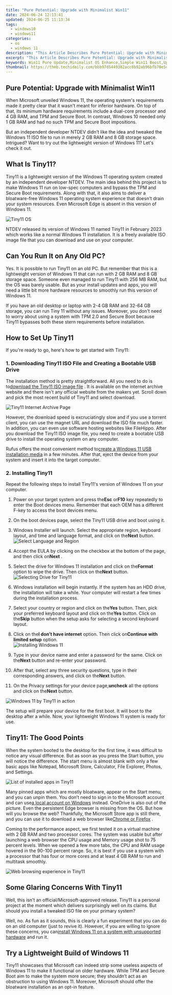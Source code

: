 ```yaml
---
title: "Pure Potential: Upgrade with Minimalist Win11"
date: 2024-06-24 12:13:41
updated: 2024-06-25 11:13:34
tags:
  - windows10
  - windows11
categories:
  - os
  - windows 11
description: "This Article Describes Pure Potential: Upgrade with Minimalist Win11"
excerpt: "This Article Describes Pure Potential: Upgrade with Minimalist Win11"
keywords: Win11 Pure Update,Minimalist OS Enhance,Simple Win11 Boost,Upgraded Win11 Basic,Easy Win11 Refinement,No-Fuss Win11 Improvement,Streamlined Win11 Optimization
thumbnail: https://thmb.techidaily.com/bbb97d5449382acc8b92ab96bfb70e5ca97a93f11d2d4de93a06ce4ca47d0742.jpg
---
```


## Pure Potential: Upgrade with Minimalist Win11

 When Microsoft unveiled Windows 11, the operating system's requirements made it pretty clear that it wasn't meant for inferior hardware. On top of that, its minimum hardware requirements include a dual-core processor and 4 GB RAM, and TPM and Secure Boot. In contrast, Windows 10 needed only 1 GB RAM and had no such TPM and Secure Boot impositions.

 But an independent developer NTDEV didn't like the idea and tweaked the Windows 11 ISO file to run in merely 2 GB RAM and 8 GB storage space. Intrigued? Want to try out the lightweight version of Windows 11? Let's check it out.

## What Is Tiny11?

 Tiny11 is a lightweight version of the Windows 11 operating system created by an independent developer NTDEV. The main idea behind this project is to make Windows 11 run on low-spec computers and bypass the TPM and Secure Boot requirements. Along with that, it also aims to deliver a bloatware-free Windows 11 operating system experience that doesn't drain your system resources. Even Microsoft Edge is absent in this version of Windows 11.

![Tiny11 OS](https://static1.makeuseofimages.com/wordpress/wp-content/uploads/2023/03/tiny11-os.jpg)

 NTDEV released its version of Windows 11 named Tiny11 in February 2023 which works like a normal Windows 11 installation. It is a freely available ISO image file that you can download and use on your computer.

## Can You Run It on Any Old PC?

 Yes. It is possible to run Tiny11 on an old PC. But remember that this is a lightweight version of Windows 11 that can run with 2 GB RAM and 8 GB storage space. Someone even managed to run Tiny11 with 256 MB RAM, but the OS was barely usable. But as your install updates and apps, you will need a little bit more hardware resources to smoothly run this version of Windows 11.

 If you have an old desktop or laptop with 2-4 GB RAM and 32-64 GB storage, you can run Tiny 11 without any issues. Moreover, you don't need to worry about using a system with TPM 2.0 and Secure Boot because Tiny11 bypasses both these stern requirements before installation.

## How to Set Up Tiny11

 If you're ready to go, here's how to get started with Tiny11:

### 1\. Downloading Tiny11 ISO File and Creating a Bootable USB Drive

 The installation method is pretty straightforward. All you need to do is to[download the Tiny11 ISO image file](https://archive.org/details/tiny-11-NTDEV/Screenshot%5F20230203-100044%5FYouTube.jpg) . It is available on the internet archive website and there isn't any official website from the makers yet. Scroll down and pick the most recent build of Tiny11 and select download.

![Tiny11 Internet Archive Page](https://static1.makeuseofimages.com/wordpress/wp-content/uploads/2023/03/tiny11-internet-archive-page.jpg)

 However, the download speed is excruciatingly slow and if you use a torrent client, you can use the magnet URL and download the ISO file much faster. In addition, you can even use software hosting websites like FileHippo. After you download the Tiny11 ISO image file, you need to create a bootable USB drive to install the operating system on any computer.

 Rufus offers the most convenient method to[create a Windows 11 USB installation media](https://www.makeuseof.com/windows-11-create-bootable-usb-drive/) in a few minutes. After that, eject the device from your system and insert it into the target computer.

### 2\. Installing Tiny11

 Repeat the following steps to install Tiny11's version of Windows 11 on your computer.

1. Power on your target system and press the**Esc** or**F10** key repeatedly to enter the Boot devices menu. Remember that each OEM has a different F-key to access the boot devices menu.
2. On the boot devices page, select the Tiny11 USB drive and boot using it.
3. Windows Installer will launch. Select the appropriate region, keyboard layout, and time and language format, and click on the**Next** button.  
![Select Language and Region](https://static1.makeuseofimages.com/wordpress/wp-content/uploads/2023/03/select-language-and-region.jpg)
4. Accept the EULA by clicking on the checkbox at the bottom of the page, and then click on**Next** .
5. Select the drive for Windows 11 installation and click on the**Format** option to wipe the drive. Then click on the**Next** button.  
![Selecting Drive for Tiny11](https://static1.makeuseofimages.com/wordpress/wp-content/uploads/2023/03/selecting-drive-for-tiny11.jpg)

1. Windows installation will begin instantly. If the system has an HDD drive, the installation will take a while. Your computer will restart a few times during the installation process.
2. Select your country or region and click on the**Yes** button. Then, pick your preferred keyboard layout and click on the**Yes** button. Click on the**Skip** button when the setup asks for selecting a second keyboard layout.
3. Click on the**I don’t have internet** option. Then click on**Continue with limited setup** option.  
![Installing Windows 11](https://static1.makeuseofimages.com/wordpress/wp-content/uploads/2023/03/installing-windows-11.jpg)
4. Type in your device name and enter a password for the same. Click on the**Next** button and re-enter your password.
5. After that, select any three security questions, type in their corresponding answers, and click on the**Next** button.
6. On the Privacy settings for your device page,**uncheck** all the options and click on the**Next** button.

![Windows 11 by Tiny11 in action](https://static1.makeuseofimages.com/wordpress/wp-content/uploads/2023/03/windows-11-by-tiny11-in-action.jpg)

 The setup will prepare your device for the first boot. It will boot to the desktop after a while. Now, your lightweight Windows 11 system is ready for use.

## Tiny11: The Good Points

 When the system booted to the desktop for the first time, it was difficult to notice any visual difference. But as soon as you press the Start button, you will notice the difference. The start menu is almost blank with only a few basic apps like Notepad, Microsoft Store, Calculator, File Explorer, Photos, and Settings.

![List of installed apps in Tiny11](https://static1.makeuseofimages.com/wordpress/wp-content/uploads/2023/03/list-of-installed-apps-in-tiny11.jpg)

 Many pinned apps which are mostly bloatware, appear on the Start menu, and you can unpin them. You don’t need to sign in to the Microsoft account and can use[a local account on Windows](https://www.makeuseof.com/windows-11-create-local-user-account/) instead. OneDrive is also out of the picture. Even the persistent Edge browser is missing from the OS. But how will you browse the web? Thankfully, the Microsoft Store app is still there, and you can use it to download a web browser like[Chrome or Firefox](https://www.makeuseof.com/tag/chrome-vs-firefox-android-browser/) .

 Coming to the performance aspect, we first tested it on a virtual machine with 2 GB RAM and two processor cores. The system was usable but after launching a web browser the CPU usage and Memory usage shot to 75 percent levels. When we opened a few more tabs, the CPU and RAM usage hovered in the 90-100 percent range. So, it is best if you use a system with a processor that has four or more cores and at least 4 GB RAM to run and multitask smoothly.

![Web browsing experience in Tiny11](https://static1.makeuseofimages.com/wordpress/wp-content/uploads/2023/03/web-browsing-experience-in-tiny11.jpg)

## Some Glaring Concerns With Tiny11

 Well, this isn’t an official/Microsoft-approved release. Tiny11 is a personal project at the moment which delivers surprisingly well on its claims. But should you install a tweaked ISO file on your primary system?

 Well, no. As fun as it sounds, this is clearly a fun experiment that you can do on an old computer (just to revive it). However, if you are willing to ignore these concerns, you can[install Windows 11 on a system with unsupported hardware](https://www.makeuseof.com/windows-11-hardware-requirements-shouldnt-bypass/) and run it.

## Try a Lightweight Build of Windows 11

 Tiny11 showcases that Microsoft can indeed strip some useless aspects of Windows 11 to make it functional on older hardware. While TPM and Secure Boot aim to make the system more secure; they shouldn’t act as an obstruction to using Windows 11\. Moreover, Microsoft should offer the bloatware installation as an opt-in feature.

<ins class="adsbygoogle"
     style="display:block"
     data-ad-format="autorelaxed"
     data-ad-client="ca-pub-7571918770474297"
     data-ad-slot="1223367746"></ins>



<ins class="adsbygoogle"
     style="display:block"
     data-ad-client="ca-pub-7571918770474297"
     data-ad-slot="8358498916"
     data-ad-format="auto"
     data-full-width-responsive="true"></ins>
